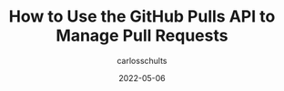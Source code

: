 ---
author: carlosschults
date: 2022-05-06
draft: true
permalink: false
publisher: fusebitio
tags:
  - github
  - apis
target_url: https://fusebit.io/blog/github-pulls-api-manage-prs/
title: How to Use the GitHub Pulls API to Manage Pull Requests
---